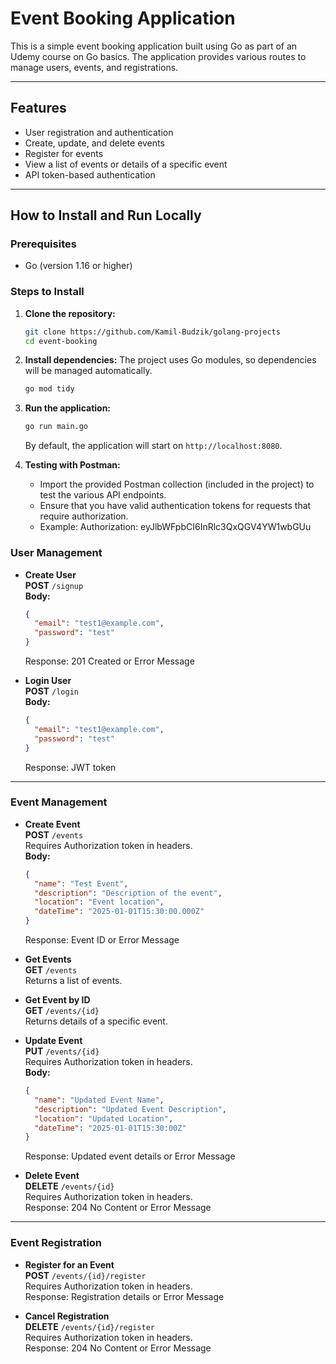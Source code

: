 
# Event Booking Application

This is a simple event booking application built using Go as part of an Udemy course on Go basics. The application provides various routes to manage users, events, and registrations.

---

## Features
- User registration and authentication
- Create, update, and delete events
- Register for events
- View a list of events or details of a specific event
- API token-based authentication

---

## How to Install and Run Locally

### Prerequisites
- Go (version 1.16 or higher)

### Steps to Install

1. **Clone the repository:**
   ```bash
   git clone https://github.com/Kamil-Budzik/golang-projects
   cd event-booking
   ```

2. **Install dependencies:**
   The project uses Go modules, so dependencies will be managed automatically.
   ```bash
   go mod tidy
   ```
  
3. **Run the application:**
   ```bash
   go run main.go
   ```

   By default, the application will start on `http://localhost:8080`.

4. **Testing with Postman:**
   - Import the provided Postman collection (included in the project) to test the various API endpoints.
   - Ensure that you have valid authentication tokens for requests that require authorization.
   - Example: Authorization: eyJlbWFpbCI6InRlc3QxQGV4YW1wbGUu

### User Management
- **Create User**  
  **POST** `/signup`  
  **Body:**
  ```json
  {
    "email": "test1@example.com",
    "password": "test"
  }
  ```
  Response: 201 Created or Error Message

- **Login User**  
  **POST** `/login`  
  **Body:**
  ```json
  {
    "email": "test1@example.com",
    "password": "test"
  }
  ```
  Response: JWT token

---

### Event Management
- **Create Event**  
  **POST** `/events`  
  Requires Authorization token in headers.  
  **Body:**
  ```json
  {
    "name": "Test Event",
    "description": "Description of the event",
    "location": "Event location",
    "dateTime": "2025-01-01T15:30:00.000Z"
  }
  ```
  Response: Event ID or Error Message

- **Get Events**  
  **GET** `/events`  
  Returns a list of events.

- **Get Event by ID**  
  **GET** `/events/{id}`  
  Returns details of a specific event.

- **Update Event**  
  **PUT** `/events/{id}`  
  Requires Authorization token in headers.  
  **Body:**
  ```json
  {
    "name": "Updated Event Name",
    "description": "Updated Event Description",
    "location": "Updated Location",
    "dateTime": "2025-01-01T15:30:00Z"
  }
  ```
  Response: Updated event details or Error Message

- **Delete Event**  
  **DELETE** `/events/{id}`  
  Requires Authorization token in headers.  
  Response: 204 No Content or Error Message

---

### Event Registration
- **Register for an Event**  
  **POST** `/events/{id}/register`  
  Requires Authorization token in headers.  
  Response: Registration details or Error Message

- **Cancel Registration**  
  **DELETE** `/events/{id}/register`  
  Requires Authorization token in headers.  
  Response: 204 No Content or Error Message
